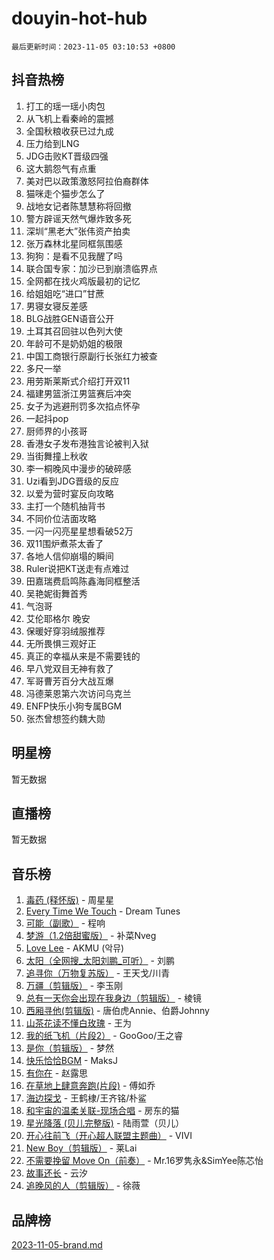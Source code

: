# douyin-hot-hub

`最后更新时间：2023-11-05 03:10:53 +0800`

## 抖音热榜

1. 打工的瑶一瑶小肉包
1. 从飞机上看秦岭的震撼
1. 全国秋粮收获已过九成
1. 压力给到LNG
1. JDG击败KT晋级四强
1. 这大鹅怨气有点重
1. 美对巴以政策激怒阿拉伯裔群体
1. 猫咪走个猫步怎么了
1. 战地女记者陈慧慧称将回撤
1. 警方辟谣天然气爆炸致多死
1. 深圳“黑老大”张伟资产拍卖
1. 张万森林北星同框氛围感
1. 狗狗：是看不见我醒了吗
1. 联合国专家：加沙已到崩溃临界点
1. 全网都在找火鸡版最初的记忆
1. 给姐姐吃“进口”甘蔗
1. 男寝女寝反差感
1. BLG战胜GEN语音公开
1. 土耳其召回驻以色列大使
1. 年龄可不是奶奶姐的极限
1. 中国工商银行原副行长张红力被查
1. 多尺一举
1. 用劳斯莱斯式介绍打开双11
1. 福建男篮浙江男篮赛后冲突
1. 女子为逃避刑罚多次掐点怀孕
1. 一起抖pop
1. 厨师界的小孩哥
1. 香港女子发布港独言论被判入狱
1. 当街舞撞上秋收
1. 李一桐晚风中漫步的破碎感
1. Uzi看到JDG晋级的反应
1. 以爱为营时宴反向攻略
1. 主打一个随机抽背书
1. 不同价位洁面攻略
1. 一闪一闪亮星星想看破52万
1. 双11围炉煮茶太香了
1. 各地人信仰崩塌的瞬间
1. Ruler说把KT送走有点难过
1. 田嘉瑞费启鸣陈鑫海同框整活
1. 吴艳妮街舞首秀
1. 气泡哥
1. 艾伦耶格尔 晚安
1. 保暖好穿羽绒服推荐
1. 无所畏惧三观好正
1. 真正的幸福从来是不需要钱的
1. 早八党双目无神有救了
1. 军哥曹芳百分大战互爆
1. 冯德莱恩第六次访问乌克兰
1. ENFP快乐小狗专属BGM
1. 张杰曾想签约魏大勋

## 明星榜

暂无数据

## 直播榜

暂无数据

## 音乐榜

1. [毒药 (释怀版)](https://sf3-cdn-tos.douyinstatic.com/obj/tos-cn-ve-2774/oYILMEAzspdZBIzy4frJNB8ZHPHWAhiwowd4Ad) - 周星星
1. [Every Time We Touch](https://sf6-cdn-tos.douyinstatic.com/obj/tos-cn-ve-2774/ogN6lUKQeBBfEVhIOMikG1CcJjugxk1tztZyhP) - Dream Tunes
1. [可能（副歌）](https://sf3-cdn-tos.douyinstatic.com/obj/tos-cn-ve-2774/cde1731888894259b333569393c2fb51) - 程响
1. [梦游（1.2倍甜蜜版）](https://sf3-cdn-tos.douyinstatic.com/obj/tos-cn-ve-2774/o4gyAUm8hwufoEABmwVIiQtHsFuGzAEEWtNMzo) - 补菜Nveg
1. [Love Lee](https://sf3-cdn-tos.douyinstatic.com/obj/tos-cn-ve-2774/o05GbkJGbCBTdDnMtB0fwOYgkeZp23vrWQDQBS) - AKMU (악뮤)
1. [太阳（全网搜_太阳刘鹏_可听）](https://sf3-cdn-tos.douyinstatic.com/obj/tos-cn-ve-2774/ogWbyIQnlBFImVbeDocRdCIYtBHlbJXgfZMvgz) - 刘鹏
1. [追寻你（万物复苏版）](https://sf3-cdn-tos.douyinstatic.com/obj/tos-cn-ve-2774/oYeAZJsbjIDit9APmBg8u6uDUQnHmoCf3gbo74) - 王天戈/川青
1. [万疆（剪辑版）](https://sf6-cdn-tos.douyinstatic.com/obj/tos-cn-ve-2774/ooG7oVgFlDTelKCjCsTTobQvbdtj1BBQXnfZd8) - 李玉刚
1. [总有一天你会出现在我身边（剪辑版）](https://sf3-cdn-tos.douyinstatic.com/obj/tos-cn-ve-2774/oMLsHwhWW7CYoAhoWB9EXUQIzNBsfAJxpAoxCU) - 棱镜
1. [西厢寻他(剪辑版)](https://sf6-cdn-tos.douyinstatic.com/obj/tos-cn-ve-2774/oUsAVfAQKlRNxEv5qxvIB8o5qmIWUcXbzJKJhw) - 唐伯虎Annie、伯爵Johnny
1. [山茶花读不懂白玫瑰](https://sf6-cdn-tos.douyinstatic.com/obj/tos-cn-ve-2774/osfn8B7DktrRHEPJgPCfDbw7QDQEkwC16BxZg9) - 王为
1. [我的纸飞机（片段2）](https://sf3-cdn-tos.douyinstatic.com/obj/tos-cn-ve-2774/oM2ZrKcg2CD5AeRB2gkeXOFB1IxAGJdZPazYHf) - GooGoo/王之睿
1. [是你（剪辑版）](https://sf6-cdn-tos.douyinstatic.com/obj/tos-cn-ve-2774/46019dae783c4c969944217fe1cfafc4) - 梦然
1. [快乐恰恰BGM](https://sf3-cdn-tos.douyinstatic.com/obj/tos-cn-ve-2774/07b173ca7d2f40f3ba0b97ac7fa3a44a) - MaksJ
1. [有你在](https://sf6-cdn-tos.douyinstatic.com/obj/tos-cn-ve-2774/o8zImmNsI8B0yfAW5FKAB1oBhkMAlIrwsZEi1V) - 赵露思
1. [在草地上肆意奔跑(片段)](https://sf3-cdn-tos.douyinstatic.com/obj/tos-cn-ve-2774/8831d494742f45dabdfa8adb8b817259) - 傅如乔
1. [海边探戈](https://sf3-cdn-tos.douyinstatic.com/obj/tos-cn-ve-2774/os9gE0VQCGqt6VQkZDyBBYvfSDY0QFe3vVmubn) - 王鹤棣/王齐铭/朴鲨
1. [和宇宙的温柔关联-现场合唱](https://sf6-cdn-tos.douyinstatic.com/obj/tos-cn-ve-2774/o0hONGDYQBgk0e5bqDeQOonVmncA6tC2nBwZLT) - 房东的猫
1. [星光降落 (贝儿完整版)](https://sf3-cdn-tos.douyinstatic.com/obj/tos-cn-ve-2774/okwB9hAwyAtsFFkFBzAX1hOOfQuIoMNs0W2Mwr) - 陆雨萱（贝儿）
1. [开心往前飞（开心超人联盟主题曲）](https://sf3-cdn-tos.douyinstatic.com/obj/tos-cn-ve-2774/9d8fb7c82cf1421fb93a9fe925275e0a) - VIVI
1. [New Boy（剪辑版）](https://sf6-cdn-tos.douyinstatic.com/obj/tos-cn-ve-2774/oAozkaGFcPxBerw7nBQfYf8z6CgCZAblDka2cl) - 莱Lai
1. [不需要挽留 Move On（前奏）](https://sf6-cdn-tos.douyinstatic.com/obj/tos-cn-ve-2774/ooCBhgCCkF4nExzQL9WZSUbitfA8IsDkgQIYhe) - Mr.16罗隽永&SimYee陈芯怡
1. [故事还长](https://sf3-cdn-tos.douyinstatic.com/obj/tos-cn-ve-2774/30a26758c8594f0ab81ac675c33ee2c5) - 云汐
1. [追晚风的人（剪辑版）](https://sf6-cdn-tos.douyinstatic.com/obj/tos-cn-ve-2774/560835060af84ac29cd5c12e2a98f7eb) - 徐薇

## 品牌榜

[2023-11-05-brand.md](2023-11-05-brand.md)
